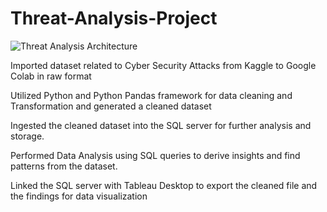 # Threat-Analysis-Project

![Threat Analysis Architecture](https://github.com/user-attachments/assets/a926be6e-1740-4ff5-81a1-22de99ebce84)

Imported dataset related to Cyber Security Attacks from Kaggle to Google Colab in raw format

Utilized Python and Python Pandas framework for data cleaning and Transformation and generated a cleaned dataset

Ingested the cleaned dataset into the SQL server for further analysis and storage.

Performed Data Analysis using SQL queries to derive insights and find patterns from the dataset.

Linked the SQL server with Tableau Desktop to export the cleaned file and the findings for data visualization


